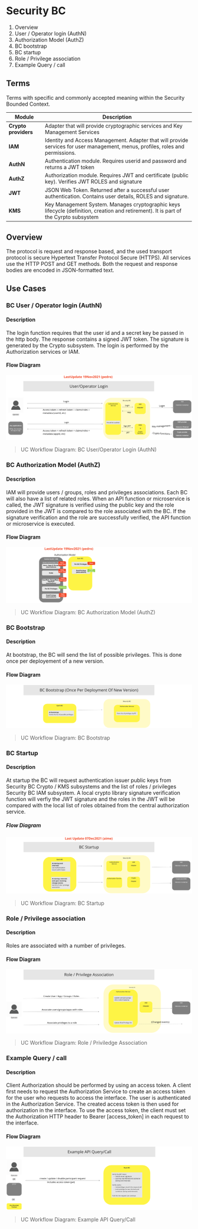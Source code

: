 # Security BC

1. Overview
2. User / Operator login (AuthN)
3. Authorization Model (AuthZ)
4. BC bootstrap
5. BC startup
6. Role / Privilege association
7. Example Query / call

## Terms

Terms with specific and commonly accepted meaning within the Security Bounded Context.

| Module | Description |
|---|---|
| **Crypto providers** | Adapter that will provide cryptographic services and Key Management Services |
| **IAM** | Identity and Access Management. Adapter that will provide services for user management, menus, profiles, roles and permissions.  |
| **AuthN** | Authentication module. Requires userid and password and returns a JWT token  |
| **AuthZ** | Authorization module. Requires JWT and certificate (public key). Verifies JWT ROLES and signature  |
| **JWT** | JSON Web Token. Returned after a successful user authentication. Contains user details, ROLES and signature.   |
| **KMS** | Key Management System. Manages cryptographic keys lifecycle (definition, creation and retirement). It is part of the Cyrpto subsystem |

## Overview

The protocol is request and response based, and the used transport protocol is secure Hypertext Transfer Protocol Secure (HTTPS). All services use the HTTP POST and GET methods. Both the request and response bodies are encoded in JSON-formatted text.

## Use Cases

### BC User / Operator login (AuthN)

#### Description

The login function requires that the user id and a secret key be passed in the http body. The response contains a signed JWT token. The signature is generated by the Crypto subsystem. The login is performed by the Authorization services or IAM.

#### Flow Diagram

![Use Case - BC User / Operator Login (AuthN)](./assets/ML2RA_SecAuth-ucUserOpsLogin(AuthN)_Apr22_1821.png)
> UC Workflow Diagram: BC User/Operator Login (AuthN)

### BC Authorization Model (AuthZ)

#### Description

IAM will provide users / groups, roles and privileges associations. Each BC will also have a list of related roles. When an API function or microservice
is called, the JWT signature is verified using the public key and the role provided in the JWT is compared to the role associated with the BC. If the signature verification and the role are successfully verified, the API function or microservice is executed.

#### Flow Diagram

![Use Case - BC Authorization Model (AuthZ)](./assets/ML2RA_SecAuth-ucAuthModel_Apr22_1821.png)
> UC Workflow Diagram: BC Authorization Model (AuthZ)

### BC Bootstrap

#### Description

At bootstrap, the BC will send the list of possible privileges. This is done once per deployement of a new version.

#### Flow Diagram

![Use Case - BC Bootstrap](./assets/ML2RA_SecAuth-ucBcBootstrap-OncePerNewVer_Apr22_1821.png)
> UC Workflow Diagram: BC Bootstrap

### BC Startup

#### Description

At startup the BC will request authentication issuer public keys from Security BC Crypto / KMS subsystems and the list of roles / privileges Security BC IAM subsystem. A local crypto library signature verification function will verfiy the JWT signature and the roles in the JWT will be compared with the local list of roles obtained from the central authorization service.

##### Flow Diagram

![Use Case - BC Startup](./assets/ML2RA_SecAuth-ucBcStartup_Apr22_1821.png)
> UC Workflow Diagram: BC Startup

### Role / Privilege association

#### Description

Roles are associated with a number of privileges.

#### Flow Diagram

![Use Case - BC Startup](./assets/ML2RA_SecAuth-ucRolePriviledgeAssoc_Apr22_1821.png)
> UC Workflow Diagram: Role / Priviledge Association

### Example Query / call

#### Description

Client Authorization should be performed by using an access token. A client first needs to request the Authorization Service to create an access token for the user who requests to access the interface. The user is authenticated in the Authorization Service. The created access token is then used for authorization in the interface.
To use the access token, the client must set the Authorization HTTP header to Bearer [access_token] in each request to the interface.

#### Flow Diagram

![Use Case - Example API Query/Call](./assets/ML2RA_SecAuth-ucExampleApiQueryCall_Apr22_1821.png)
> UC Workflow Diagram: Example API Query/Call

<!-- Footnotes themselves at the bottom. -->
<!--## Notes

[^1]: Common Interfaces: [Mojaloop Common Interface List](../../commonInterfaces.md)
-->